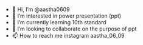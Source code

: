 - 👋 Hi, I’m @aastha0609
- 👀 I’m interested in power presentation (ppt)
- 🌱 I’m currently learning 10th standard
- 💞️ I’m looking to collaborate on the purpose of ppt
- 📫 How to reach me instagram aastha_06_09 

<!---
aastha0609/aastha0609 is a ✨ special ✨ repository because its `README.md` (this file) appears on your GitHub profile.
You can click the Preview link to take a look at your changes.
--->
